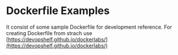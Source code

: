 # Dockerfile Examples

It consist of some sample Dockerfile for development reference. For creating Dockerfile from strach use [https://devopshelf.github.io/dockerlabs/](https://devopshelf.github.io/dockerlabs/)